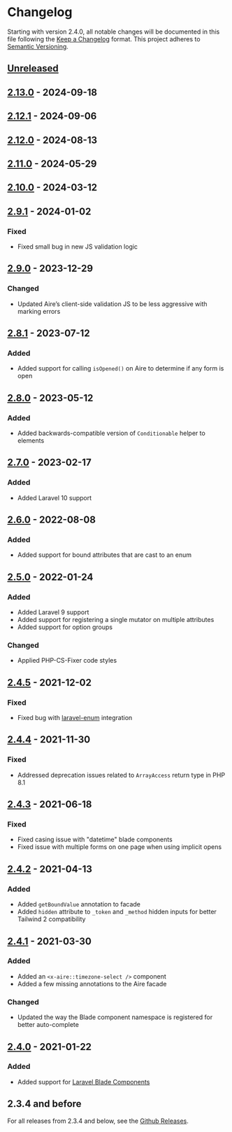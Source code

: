 # Changelog

Starting with version 2.4.0, all notable changes will be documented in this file following
the [Keep a Changelog](https://keepachangelog.com/en/1.0.0/) format. This project adheres 
to [Semantic Versioning](https://semver.org/spec/v2.0.0.html).

## [Unreleased]

## [2.13.0] - 2024-09-18

## [2.12.1] - 2024-09-06

## [2.12.0] - 2024-08-13

## [2.11.0] - 2024-05-29

## [2.10.0] - 2024-03-12

## [2.9.1] - 2024-01-02

### Fixed

-   Fixed small bug in new JS validation logic

## [2.9.0] - 2023-12-29

### Changed

-   Updated Aire’s client-side validation JS to be less aggressive with marking errors 

## [2.8.1] - 2023-07-12

### Added

-   Added support for calling `isOpened()` on Aire to determine if any form is open

## [2.8.0] - 2023-05-12

### Added

-   Added backwards-compatible version of `Conditionable` helper to elements

## [2.7.0] - 2023-02-17

### Added

-   Added Laravel 10 support

## [2.6.0] - 2022-08-08

### Added

-   Added support for bound attributes that are cast to an enum

## [2.5.0] - 2022-01-24

### Added

-   Added Laravel 9 support
-   Added support for registering a single mutator on multiple attributes
-   Added support for option groups

### Changed

-   Applied PHP-CS-Fixer code styles

## [2.4.5] - 2021-12-02

### Fixed

-   Fixed bug with [laravel-enum](https://github.com/BenSampo/laravel-enum) integration

## [2.4.4] - 2021-11-30

### Fixed

-   Addressed deprecation issues related to `ArrayAccess` return type in PHP 8.1

## [2.4.3] - 2021-06-18

### Fixed

-   Fixed casing issue with "datetime" blade components
-   Fixed issue with multiple forms on one page when using implicit opens

## [2.4.2] - 2021-04-13

### Added

-   Added `getBoundValue` annotation to facade
-   Added `hidden` attribute to `_token` and `_method` hidden inputs for better Tailwind 2 compatibility

## [2.4.1] - 2021-03-30

### Added

-   Added an `<x-aire::timezone-select />` component
-   Added a few missing annotations to the Aire facade

### Changed

-   Updated the way the Blade component namespace is registered for better auto-complete

## [2.4.0] - 2021-01-22

### Added

-   Added support for [Laravel Blade Components](https://laravel.com/docs/8.x/blade#components)

## 2.3.4 and before

For all releases from 2.3.4 and below, see the [Github Releases](https://github.com/glhd/aire/releases).

[Unreleased]: https://github.com/glhd/aire/compare/2.13.0...HEAD

[2.13.0]: https://github.com/glhd/aire/compare/2.12.1...2.13.0

[2.12.1]: https://github.com/glhd/aire/compare/2.12.0...2.12.1

[2.12.0]: https://github.com/glhd/aire/compare/2.11.0...2.12.0

[2.11.0]: https://github.com/glhd/aire/compare/2.10.0...2.11.0

[2.10.0]: https://github.com/glhd/aire/compare/2.9.1...2.10.0

[2.9.1]: https://github.com/glhd/aire/compare/2.9.0...2.9.1

[2.9.0]: https://github.com/glhd/aire/compare/2.8.1...2.9.0

[2.8.1]: https://github.com/glhd/aire/compare/2.8.0...2.8.1

[2.8.0]: https://github.com/glhd/aire/compare/2.7.0...2.8.0

[2.7.0]: https://github.com/glhd/aire/compare/2.6.0...2.7.0

[2.6.0]: https://github.com/glhd/aire/compare/2.5.0...2.6.0

[2.5.0]: https://github.com/glhd/aire/compare/2.4.5...2.5.0

[2.4.5]: https://github.com/glhd/aire/compare/2.4.4...2.4.5

[2.4.4]: https://github.com/glhd/aire/compare/2.4.3...2.4.4

[2.4.3]: https://github.com/glhd/aire/compare/2.4.2...2.4.3

[2.4.2]: https://github.com/glhd/aire/compare/2.4.1...2.4.2

[2.4.1]: https://github.com/glhd/aire/compare/2.4.0...2.4.1

[2.4.0]: https://github.com/glhd/aire/compare/2.3.4...2.4.0
